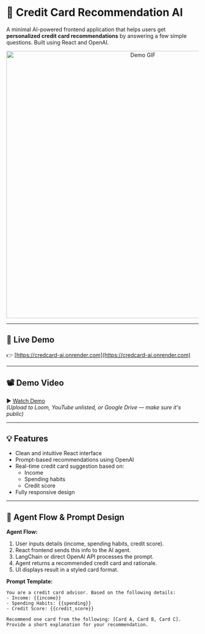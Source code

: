 # 🧠 Credit Card Recommendation AI

A minimal AI-powered frontend application that helps users get **personalized credit card recommendations** by answering a few simple questions. Built using React and OpenAI.

<div align="center">
  <img src="./assets/demo.gif" alt="Demo GIF" width="700"/>
</div>

---

## 🔗 Live Demo

👉 [https://credcard-ai.onrender.com](https://credcard-ai.onrender.com)

---

## 📽 Demo Video

▶️ [Watch Demo](https://link-to-your-video.com)  
*(Upload to Loom, YouTube unlisted, or Google Drive — make sure it's public)*

---

## 💡 Features

- Clean and intuitive React interface
- Prompt-based recommendations using OpenAI
- Real-time credit card suggestion based on:
  - Income
  - Spending habits
  - Credit score
- Fully responsive design

---

## 🧠 Agent Flow & Prompt Design

**Agent Flow:**

1. User inputs details (income, spending habits, credit score).
2. React frontend sends this info to the AI agent.
3. LangChain or direct OpenAI API processes the prompt.
4. Agent returns a recommended credit card and rationale.
5. UI displays result in a styled card format.

**Prompt Template:**

```text
You are a credit card advisor. Based on the following details:
- Income: {{income}}
- Spending Habits: {{spending}}
- Credit Score: {{credit_score}}

Recommend one card from the following: [Card A, Card B, Card C].
Provide a short explanation for your recommendation.
